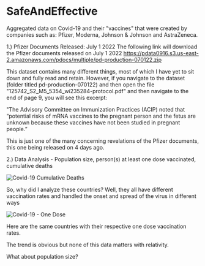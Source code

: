 # SafeAndEffective
Aggregated data on Covid-19 and their "vaccines" that were created by companies such as: Pfizer, Moderna, Johnson &amp; Johnson and AstraZeneca. 

1.) Pfizer Documents
  Released: July 1 2022
    The following link will download the Pfizer documents released on July 1 2022
      https://pdata0916.s3.us-east-2.amazonaws.com/pdocs/multiple/pd-production-070122.zip
    
This dataset contains many different things, most of which I have yet to sit down and fully read and retain. However, if you navigate to the dataset (folder titled pd-production-070122) and then open the file "125742_S2_M5_5354_wi235284-protocol.pdf" and then navigate to the end of page 9, you will see this excerpt:
  
  "The Advisory Committee on Immunization Practices (ACIP) noted that “potential risks of mRNA vaccines to the pregnant person and the fetus are unknown because these vaccines have not been studied in pregnant people.”
  
This is just one of the many concerning revelations of the Pfizer documents, this one being released on 4 days ago.

2.) Data Analysis - Population size, person(s) at least one dose vaccinated, cumulative deaths

![Covid-19 Cumulative Deaths](https://user-images.githubusercontent.com/101907663/177392551-7bbce0fe-ffe4-4af5-b551-6b032af688b2.png)

So, why did I analyze these countries? Well, they all have different vaccination rates and handled the onset and spread of the virus in different ways

![Covid-19 - One Dose ](https://user-images.githubusercontent.com/101907663/177392898-7a24c976-aec0-48fc-a0dc-c11a1769d165.png)

Here are the same countries with their respective one dose vaccination rates.

The trend is obvious but none of this data matters with relativity.

What about population size?
